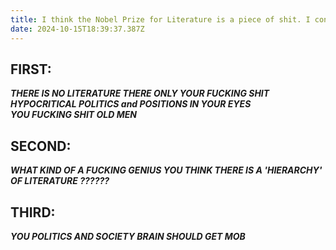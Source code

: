 ```yaml
---
title: I think the Nobel Prize for Literature is a piece of shit. I confess
date: 2024-10-15T18:39:37.387Z
---
```



## FIRST:   
***THERE IS NO LITERATURE THERE ONLY YOUR FUCKING SHIT HYPOCRITICAL POLITICS and POSITIONS IN YOUR EYES***    
***YOU FUCKING SHIT OLD MEN***
  
## SECOND:  
***WHAT KIND OF A FUCKING GENIUS YOU THINK THERE IS A 'HIERARCHY' OF LITERATURE ??????***  
  
## THIRD:  
***YOU POLITICS AND SOCIETY BRAIN SHOULD GET MOB***

